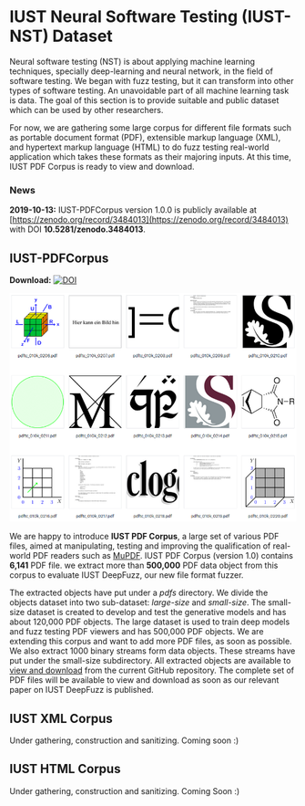 # IUST Neural Software Testing (IUST-NST) Dataset

Neural software testing (NST) is about applying machine learning techniques, specially deep-learning and neural network, in the field of software testing. We began with fuzz testing, but it can transform into other types of software testing. An unavoidable part of all machine learning task is data. The goal of this section is to provide suitable and public dataset which can be used by other researchers.

For now, we are gathering some large corpus for different file formats such as portable document format (PDF), extensible markup language (XML), and hypertext markup language (HTML) to do fuzz testing real-world application which takes these formats as their majoring inputs.
At this time, IUST PDF Corpus is ready to view and download. 


### News
**2019-10-13:** IUST-PDFCorpus version 1.0.0 is publicly available at [https://zenodo.org/record/3484013](https://zenodo.org/record/3484013) with DOI **10.5281/zenodo.3484013**.


## IUST-PDFCorpus
**Download:** [![DOI](https://zenodo.org/badge/DOI/10.5281/zenodo.3484013.svg)](https://doi.org/10.5281/zenodo.3484013)

 ![IUSTPDFCorpusDemo Image](pdfs/IUST-PDFCorpusDemo.PNG)

We are happy to introduce **IUST PDF Corpus**, a large set of various PDF files, aimed at manipulating, 
testing and improving the qualification of real-world PDF readers such as [MuPDF](https://mupdf.com/).
IUST PDF Corpus (version 1.0) contains **6,141** PDF file. we extract more than **500,000** PDF data object from this corpus to evaluate IUST DeepFuzz, our new file format fuzzer. 

The extracted objects have put under a _pdfs_ directory. We divide the objects dataset into two sub-dataset: _large-size_ and _small-size_. The small-size dataset is created to develop and test the generative models and has about 120,000 PDF objects. The large dataset is used to train deep models and fuzz testing PDF viewers and has 500,000 PDF objects.
We are extending this corpus and want to add more PDF files, as soon as possible.
We also extract 1000 binary streams form data objects. These streams have put under the small-size subdirectory. All extracted objects are available to [view and download](./pdfs/) from the current GitHub repository. The complete set of PDF files will be available to view and download as soon as our relevant paper on IUST DeepFuzz is published.


## IUST XML Corpus

Under gathering, construction and sanitizing. Coming soon :)


## IUST HTML Corpus

Under gathering, construction and sanitizing. Coming Soon :)

